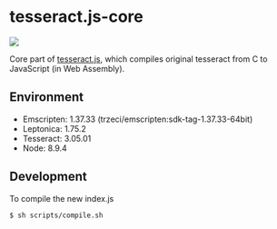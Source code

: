 tesseract.js-core
=================

![](https://raw.githubusercontent.com/jeromewu/tesseract.js-core/master/assets/images/tesseract.js-core.png)

Core part of [tesseract.js](https://github.com/naptha/tesseract.js), which compiles original tesseract from C to JavaScript (in Web Assembly).

## Environment

- Emscripten: 1.37.33 (trzeci/emscripten:sdk-tag-1.37.33-64bit)
- Leptonica: 1.75.2
- Tesseract: 3.05.01
- Node: 8.9.4

## Development

To compile the new index.js

```bash
$ sh scripts/compile.sh
```
